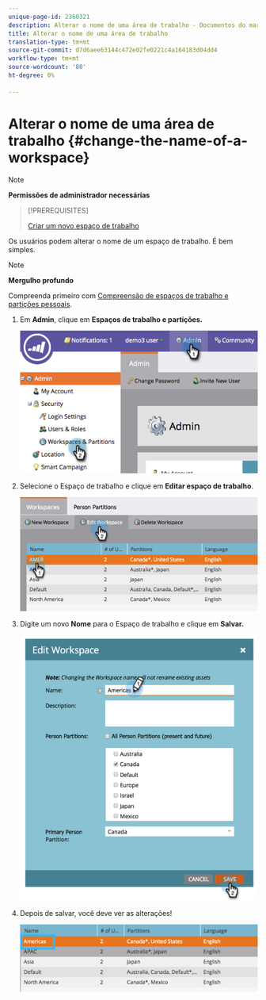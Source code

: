 ```yaml
---
unique-page-id: 2360321
description: Alterar o nome de uma área de trabalho - Documentos do marketing - Documentação do produto
title: Alterar o nome de uma área de trabalho
translation-type: tm+mt
source-git-commit: d7d6aee63144c472e02fe0221c4a164183d04dd4
workflow-type: tm+mt
source-wordcount: '80'
ht-degree: 0%

---
```



# Alterar o nome de uma área de trabalho {#change-the-name-of-a-workspace}

>[!NOTE]
>
>**Permissões de administrador necessárias**

>[!PREREQUISITES]
>
>[Criar um novo espaço de trabalho](create-a-new-workspace.md)

Os usuários podem alterar o nome de um espaço de trabalho. É bem simples.

>[!NOTE]
>
>**Mergulho profundo**
>
>Compreenda primeiro com [Compreensão de espaços de trabalho e partições pessoais](understanding-workspaces-and-person-partitions.md).

1. Em **Admin**, clique em **Espaços de trabalho e partições.**

   ![](assets/image2014-9-17-11-3a8-3a28.png)

1. Selecione o Espaço de trabalho e clique em **Editar espaço de trabalho**.

   ![](assets/two-4.png)

1. Digite um novo **Nome** para o Espaço de trabalho e clique em **Salvar.**

   ![](assets/three-4.png)

1. Depois de salvar, você deve ver as alterações!

   ![](assets/image2014-9-17-11-3a9-3a9.png)

